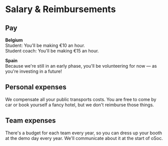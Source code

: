 # Salary & Reimbursements

## Pay

**Belgium**  
Student: You'll be making €10 an hour.  
Student coach: You'll be making €15 an hour.

**Spain**  
Because we're still in an early phase, you'll be volunteering for now — as you're investing in a future!

## Personal expenses

We compensate all your public transports costs. You are free to come by car or book yourself a fancy hotel, but we don't reimburse those things.

## Team expenses

There's a budget for each team every year, so you can dress up your booth at the demo day every year. We'll communicate about it at the start of oSoc.





